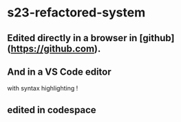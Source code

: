 # s23-refactored-system

## Edited directly in a browser in [github] (https://github.com).

## And in a VS Code editor

with syntax highlighting !

## edited in codespace
